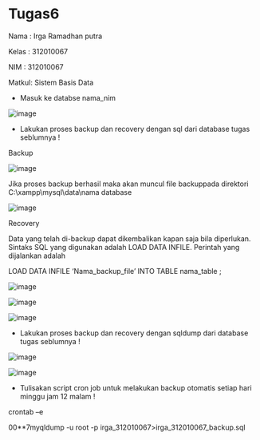 # Tugas6
Nama  : Irga Ramadhan putra

Kelas : 312010067

NIM   : 312010067

Matkul: Sistem Basis Data

- Masuk ke databse nama_nim


![image](https://user-images.githubusercontent.com/101645216/170992801-6075e5f5-54f9-4663-a8a1-ab378d350320.png)


- Lakukan proses backup dan recovery dengan sql dari database tugas seblumnya !

Backup

![image](https://user-images.githubusercontent.com/101645216/170992962-0ca0b726-7c4f-41ae-a84b-8f4bab08e25c.png)


Jika proses backup berhasil maka akan muncul file backuppada direktori C:\xampp\mysql\data\nama database


![image](https://user-images.githubusercontent.com/101645216/170993067-fa33a8c9-4247-409e-b863-852bcc5ff874.png)


Recovery

Data yang telah di-backup dapat dikembalikan kapan saja bila diperlukan. Sintaks SQL yang digunakan adalah LOAD DATA INFILE. Perintah yang dijalankan adalah 

LOAD DATA INFILE ‘Nama_backup_file’ INTO TABLE nama_table ; 


![image](https://user-images.githubusercontent.com/101645216/170994707-ed5bde88-54cc-4b02-8ccb-5eea7ae3a0b4.png)


![image](https://user-images.githubusercontent.com/101645216/171398353-2744b7de-96f2-4890-8da1-d950f88955a5.png)


![image](https://user-images.githubusercontent.com/101645216/170995424-842b12cb-3cd1-434f-9bb9-85e01895f55a.png)

-  Lakukan proses backup dan recovery dengan sqldump dari database tugas seblumnya !

![image](https://user-images.githubusercontent.com/101645216/170997325-319b3249-850e-4055-b679-a9d247d8ee7e.png)


![image](https://user-images.githubusercontent.com/101645216/170997419-0ecd89c0-a660-46ac-b719-1b8dba430afb.png)


- Tulisakan script cron job untuk melakukan backup otomatis setiap hari minggu jam 12 malam !

crontab –e

00**7myqldump -u root -p irga_312010067>irga_312010067_backup.sql
